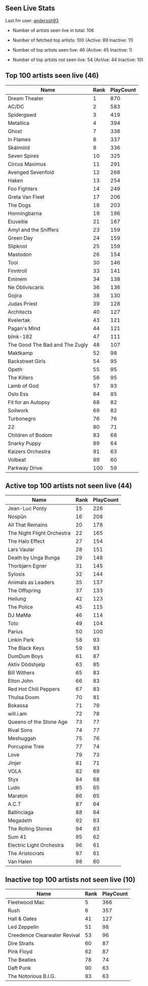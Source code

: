 ## Seen Live Stats

Last.fm user: [anderssh93](https://www.last.fm/user/anderssh93)

- Number of artists seen live in total: 106

- Number of fetched top artists: 100 (Active: 89 Inactive: 11)

- Number of top artists seen live: 46 (Active: 45 Inactive: 1)

- Number of top artists not seen live: 54 (Active: 44 Inactive: 10)

## Top 100 artists seen live (46)

Name                           | Rank | PlayCount
------------------------------ | ---- | ---------
Dream Theater                  | 1    | 870      
AC/DC                          | 2    | 583      
Spidergawd                     | 3    | 419      
Metallica                      | 4    | 394      
Ghost                          | 7    | 338      
In Flames                      | 8    | 337      
Skálmöld                       | 9    | 336      
Seven Spires                   | 10   | 325      
Circus Maximus                 | 11   | 291      
Avenged Sevenfold              | 12   | 268      
Haken                          | 13   | 254      
Foo Fighters                   | 14   | 249      
Greta Van Fleet                | 17   | 206      
The Dogs                       | 18   | 203      
Honningbarna                   | 19   | 196      
Eluveitie                      | 21   | 167      
Amyl and the Sniffers          | 23   | 159      
Green Day                      | 24   | 159      
Slipknot                       | 25   | 159      
Mastodon                       | 26   | 154      
Tool                           | 30   | 146      
Finntroll                      | 33   | 141      
Eminem                         | 34   | 138      
Ne Obliviscaris                | 36   | 136      
Gojira                         | 38   | 130      
Judas Priest                   | 39   | 128      
Architects                     | 40   | 127      
Kvelertak                      | 43   | 121      
Pagan's Mind                   | 44   | 121      
blink-182                      | 47   | 111      
The Good The Bad and The Zugly | 48   | 107      
Maktkamp                       | 52   | 98       
Backstreet Girls               | 54   | 95       
Opeth                          | 55   | 95       
The Killers                    | 56   | 95       
Lamb of God                    | 57   | 93       
Oslo Ess                       | 64   | 85       
Fit for an Autopsy             | 68   | 82       
Soilwork                       | 69   | 82       
Turbonegro                     | 76   | 76       
22                             | 80   | 71       
Children of Bodom              | 83   | 68       
Snarky Puppy                   | 89   | 64       
Kaizers Orchestra              | 91   | 63       
Volbeat                        | 99   | 60       
Parkway Drive                  | 100  | 59       

## Active top 100 artists not seen live (44)

Name                       | Rank | PlayCount
-------------------------- | ---- | ---------
Jean-Luc Ponty             | 15   | 226      
Nospūn                     | 16   | 208      
All That Remains           | 20   | 178      
The Night Flight Orchestra | 22   | 165      
The Halo Effect            | 27   | 154      
Lars Vaular                | 28   | 151      
Death by Unga Bunga        | 29   | 148      
Thorbjørn Egner            | 31   | 145      
Sylosis                    | 32   | 144      
Animals as Leaders         | 35   | 137      
The Offspring              | 37   | 133      
Heilung                    | 42   | 123      
The Police                 | 45   | 115      
DJ MøMø                    | 46   | 114      
Toto                       | 49   | 104      
Parius                     | 50   | 100      
Linkin Park                | 58   | 93       
The Black Keys             | 59   | 93       
DumDum Boys                | 61   | 87       
Aktiv Dödshjelp            | 63   | 85       
Bill Withers               | 65   | 83       
Elton John                 | 66   | 83       
Red Hot Chili Peppers      | 67   | 83       
Thulsa Doom                | 70   | 81       
Bokassa                    | 71   | 79       
will.i.am                  | 72   | 78       
Queens of the Stone Age    | 73   | 77       
Rival Sons                 | 74   | 77       
Meshuggah                  | 75   | 76       
Porcupine Tree             | 77   | 74       
Love                       | 79   | 73       
Jinjer                     | 81   | 71       
VOLA                       | 82   | 69       
Styx                       | 84   | 68       
Ludo                       | 85   | 65       
Maraton                    | 86   | 65       
A.C.T                      | 87   | 64       
Ballinciaga                | 88   | 64       
Megadeth                   | 92   | 63       
The Rolling Stones         | 94   | 63       
Sum 41                     | 95   | 62       
Electric Light Orchestra   | 96   | 61       
The Aristocrats            | 97   | 61       
Van Halen                  | 98   | 60       

## Inactive top 100 artists not seen live (10)

Name                         | Rank | PlayCount
---------------------------- | ---- | ---------
Fleetwood Mac                | 5    | 366      
Rush                         | 6    | 357      
Hall & Oates                 | 41   | 127      
Led Zeppelin                 | 51   | 98       
Creedence Clearwater Revival | 53   | 96       
Dire Straits                 | 60   | 87       
Pink Floyd                   | 62   | 87       
The Beatles                  | 78   | 74       
Daft Punk                    | 90   | 63       
The Notorious B.I.G.         | 93   | 63       
